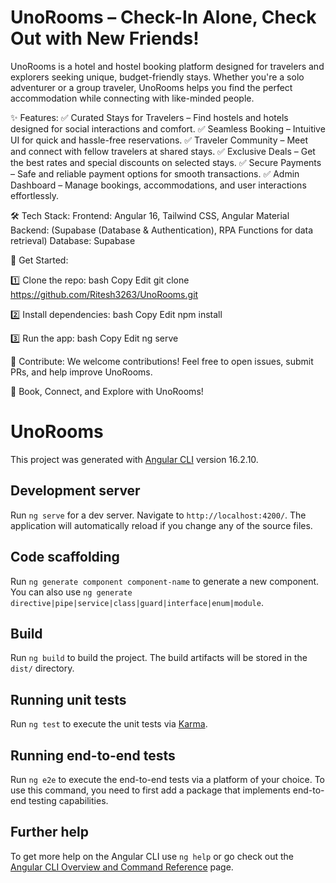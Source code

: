 # UnoRooms – Check-In Alone, Check Out with New Friends!

UnoRooms is a hotel and hostel booking platform designed for travelers and explorers seeking unique, budget-friendly stays. Whether you're a solo adventurer or a group traveler, UnoRooms helps you find the perfect accommodation while connecting with like-minded people.

✨ Features:
✅ Curated Stays for Travelers – Find hostels and hotels designed for social interactions and comfort.
✅ Seamless Booking – Intuitive UI for quick and hassle-free reservations.
✅ Traveler Community – Meet and connect with fellow travelers at shared stays.
✅ Exclusive Deals – Get the best rates and special discounts on selected stays.
✅ Secure Payments – Safe and reliable payment options for smooth transactions.
✅ Admin Dashboard – Manage bookings, accommodations, and user interactions effortlessly.

🛠️ Tech Stack:
Frontend: Angular 16, Tailwind CSS, Angular Material
Backend: (Supabase (Database & Authentication), RPA Functions for data retrieval)
Database: Supabase

🚀 Get Started:

1️⃣ Clone the repo:
bash
Copy
Edit
git clone https://github.com/Ritesh3263/UnoRooms.git

2️⃣ Install dependencies:
bash
Copy
Edit
npm install

3️⃣ Run the app:
bash
Copy
Edit
ng serve

📌 Contribute:
We welcome contributions! Feel free to open issues, submit PRs, and help improve UnoRooms.

🌟 Book, Connect, and Explore with UnoRooms!




# UnoRooms

This project was generated with [Angular CLI](https://github.com/angular/angular-cli) version 16.2.10.

## Development server

Run `ng serve` for a dev server. Navigate to `http://localhost:4200/`. The application will automatically reload if you change any of the source files.

## Code scaffolding

Run `ng generate component component-name` to generate a new component. You can also use `ng generate directive|pipe|service|class|guard|interface|enum|module`.

## Build

Run `ng build` to build the project. The build artifacts will be stored in the `dist/` directory.

## Running unit tests

Run `ng test` to execute the unit tests via [Karma](https://karma-runner.github.io).

## Running end-to-end tests

Run `ng e2e` to execute the end-to-end tests via a platform of your choice. To use this command, you need to first add a package that implements end-to-end testing capabilities.

## Further help

To get more help on the Angular CLI use `ng help` or go check out the [Angular CLI Overview and Command Reference](https://angular.io/cli) page.
